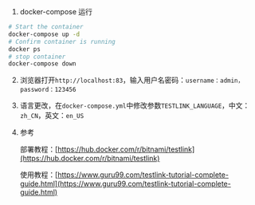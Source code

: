 1. docker-compose  运行

```sh
# Start the container
docker-compose up -d
# Confirm container is running
docker ps
# stop container 
docker-compose down
```

2. 浏览器打开`http://localhost:83`，输入用户名密码：`username：admin，password：123456`

3. 语言更改，在`docker-compose.yml`中修改参数`TESTLINK_LANGUAGE`，中文：`zh_CN`，英文：`en_US`

4. 参考

   部署教程：[https://hub.docker.com/r/bitnami/testlink](https://hub.docker.com/r/bitnami/testlink)

   使用教程：[https://www.guru99.com/testlink-tutorial-complete-guide.html](https://www.guru99.com/testlink-tutorial-complete-guide.html)

